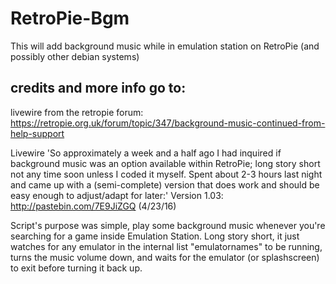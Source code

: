 # RetroPie-Bgm
This will add background music while in emulation station on RetroPie (and possibly other debian systems)

## credits and more info go to:
livewire from the retropie forum:
https://retropie.org.uk/forum/topic/347/background-music-continued-from-help-support

Livewire
'So approximately a week and a half ago I had inquired if background music was an option available within RetroPie; long story short not any time soon unless I coded it myself. Spent about 2-3 hours last night and came up with a (semi-complete) version that does work and should be easy enough to adjust/adapt for later:'
Version 1.03: http://pastebin.com/7E9JiZGQ (4/23/16)

Script's purpose was simple, play some background music whenever you're searching for a game inside Emulation Station. Long story short, it just watches for any emulator in the internal list "emulatornames" to be running, turns the music volume down, and waits for the emulator (or splashscreen) to exit before turning it back up.